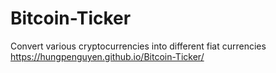 # Bitcoin-Ticker
Convert various cryptocurrencies into different fiat currencies
https://hungpenguyen.github.io/Bitcoin-Ticker/
